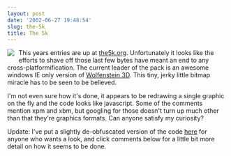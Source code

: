 ```yaml
---
layout: post
date: '2002-06-27 19:48:54'
slug: the-5k
title: The 5k
---
```


<img src="/files/wolfenstein5k/wolfgrab.gif" style="margin:0 10px 5px 0; float:left;" />

This years entries are up at [the5k.org](http://www.the5k.org/list.asp?y=2002&amp;how=list-by-rating-desc). Unfortunately it looks like the efforts to shave off those last few bytes have meant an end to any cross-platformification. The current leader of the pack is an awesome windows IE only version of [Wolfenstein 3D](http://www.the5k.org/description.asp/entry_id=946). This tiny, jerky little bitmap miracle has to be seen to be believed.

I'm not even sure how it's done, it appears to be redrawing a single graphic on the fly and the code looks like javascript. Some of the comments mention xpm and xbm, but googling for those doesn't turn up much other than that they're graphics formats.
Can anyone satisfy my curiosity? 

Update: I've put a slightly de-obfuscated version of the code [here](/files/wolfenstein5k/wolfenstein.html) for anyone who wants a look, and click comments below for a little bit more detail on how it seems to be done.